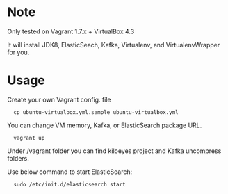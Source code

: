 Note
======

Only tested on Vagrant 1.7.x + VirtualBox 4.3

It will install JDK8, ElasticSeach, Kafka, Virtualenv, and VirtualenvWrapper for you.

Usage
======

Create your own Vagrant config. file

```
  cp ubuntu-virtualbox.yml.sample ubuntu-virtualbox.yml
```

You can change VM memory, Kafka, or ElasticSearch package URL.

```
  vagrant up
```

Under /vagrant folder you can find kiloeyes project and Kafka uncompress folders.

Use below command to start ElasticSearch:

```
  sudo /etc/init.d/elasticsearch start
```
